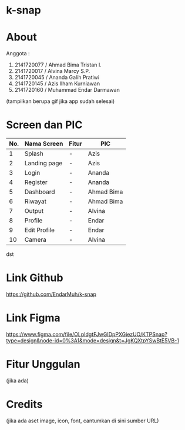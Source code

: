 # k-snap #

# About

Anggota :

1. 2141720077 / Ahmad Bima Tristan I.
2. 2141720017 / Alvina Marcy S.P.
3. 2141720045 / Ananda Galih Pratiwi
4. 2141720145 / Azis Ilham Kurniawan
5. 2141720160 / Muhammad Endar Darmawan


(tampilkan berupa gif jika app sudah selesai)

# Screen dan PIC

| No. | Nama Screen | Fitur | PIC
|-----|-------------|-------|-----|
| 1 | Splash        | -     | Azis|
| 2 | Landing page        | -     | Azis |
| 3 | Login        | -     | Ananda |
| 4 | Register        | -     | Ananda |
| 5 | Dashboard        | -     | Ahmad Bima |
| 6 | Riwayat        | -     | Ahmad Bima |
| 7 | Output        | -     | Alvina |
| 8 | Profile        | -     | Endar |
| 9 | Edit Profile        | -     | Endar |
| 10 | Camera        | -     | Alvina |

dst

# Link Github

https://github.com/EndarMuh/k-snap

# Link Figma

https://www.figma.com/file/OLpIdgtFJwGIDpPXGiezUO/KTPSnap?type=design&node-id=0%3A1&mode=design&t=JgKQXtpYSwBtE5VB-1


# Fitur Unggulan

(jika ada)


# Credits

(jika ada aset image, icon, font, cantumkan di sini sumber URL)